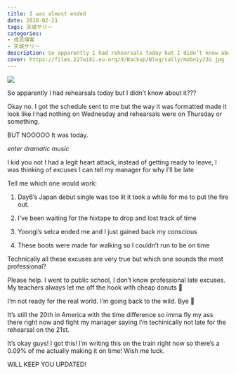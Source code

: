 ```yaml
---
title: I was almost ended
date: 2018-02-21
tags: 天城サリー
categories: 
- 成员博客
- 天城サリー
description: So apparently I had rehearsals today but I didn’t know about it???Okay no. I got the schedule sent to me but the way it was formatted made it look like I had nothing on Wednesday and rehearsals wer...
cover: https://files.227wiki.eu.org/d/Backup/Blog/sally/mobn1yJ3G.jpg 
---
```

![](https://files.227wiki.eu.org/d/Backup/Blog/sally/mobn1yJ3G.jpg)

So apparently I had rehearsals today but I didn’t know about it???

Okay no. I got the schedule sent to me but the way it was formatted made it look like I had nothing on Wednesday and rehearsals were on Thursday or something. 

BUT NOOOOO It was today. 

*enter dramatic music* 

I kid you not I had a legit heart attack, instead of getting ready to leave, I was thinking of excuses I can tell my manager for why I’ll be late

Tell me which one would work:  

1. Day6’s Japan debut single was too lit it took a while for me to put the fire out. 

2. I’ve been waiting for the hixtape to drop and lost track of time

3. Yoongi’s selca ended me and I just gained back my conscious 

4. These boots were made for walking so I couldn’t run to be on time

Technically all these excuses are very true but which one sounds the most professional? 

Please help. I went to public school, I don’t know professional late excuses. My teachers always let me off the hook with cheap donuts 🍩 

I’m not ready for the real world. I’m going back to the wild. Bye 👋 


It’s still the 20th in America with the time difference so imma fly my ass there right now and fight my manager saying I’m techinically not late for the rehearsal on the 21st. 

It’s okay guys! I got this! I’m writing this on the train right now so there’s a 0.09% of me actually making it on time! Wish me luck. 

WILL KEEP YOU UPDATED! 







